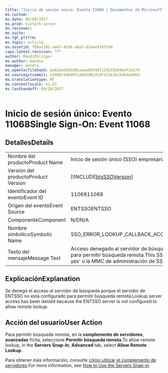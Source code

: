 ```yaml
---
title: "Inicio de sesión único: Evento 11068 | Documentos de Microsoft"
ms.custom: 
ms.date: 06/08/2017
ms.prod: biztalk-server
ms.reviewer: 
ms.suite: 
ms.tgt_pltfrm: 
ms.topic: article
ms.assetid: f09a1191-ae67-4156-a8a5-d24e4439fc68
caps.latest.revision: "7"
author: MandiOhlinger
ms.author: mandia
manager: anneta
ms.openlocfilehash: be824a9205d81aaaeb9fd87129133b94b4f2e379
ms.sourcegitcommit: cb908c540d8f1a692d01dc8f313e16cb4b4e696d
ms.translationtype: MT
ms.contentlocale: es-ES
ms.lasthandoff: 09/20/2017
---
```

# <a name="single-sign-on-event-11068"></a><span data-ttu-id="f70aa-102">Inicio de sesión único: Evento 11068</span><span class="sxs-lookup"><span data-stu-id="f70aa-102">Single Sign-On: Event 11068</span></span>
## <a name="details"></a><span data-ttu-id="f70aa-103">Detalles</span><span class="sxs-lookup"><span data-stu-id="f70aa-103">Details</span></span>  
  
|||  
|-|-|  
|<span data-ttu-id="f70aa-104">Nombre del producto</span><span class="sxs-lookup"><span data-stu-id="f70aa-104">Product Name</span></span>|<span data-ttu-id="f70aa-105">Inicio de sesión único (SSO) empresarial</span><span class="sxs-lookup"><span data-stu-id="f70aa-105">Enterprise Single Sign-On</span></span>|  
|<span data-ttu-id="f70aa-106">Versión del producto</span><span class="sxs-lookup"><span data-stu-id="f70aa-106">Product Version</span></span>|[!INCLUDE[btsSSOVersion](../includes/btsssoversion-md.md)]|  
|<span data-ttu-id="f70aa-107">Identificador del evento</span><span class="sxs-lookup"><span data-stu-id="f70aa-107">Event ID</span></span>|<span data-ttu-id="f70aa-108">11068</span><span class="sxs-lookup"><span data-stu-id="f70aa-108">11068</span></span>|  
|<span data-ttu-id="f70aa-109">Origen del evento</span><span class="sxs-lookup"><span data-stu-id="f70aa-109">Event Source</span></span>|<span data-ttu-id="f70aa-110">ENTSSO</span><span class="sxs-lookup"><span data-stu-id="f70aa-110">ENTSSO</span></span>|  
|<span data-ttu-id="f70aa-111">Componente</span><span class="sxs-lookup"><span data-stu-id="f70aa-111">Component</span></span>|<span data-ttu-id="f70aa-112">N/D</span><span class="sxs-lookup"><span data-stu-id="f70aa-112">N/A</span></span>|  
|<span data-ttu-id="f70aa-113">Nombre simbólico</span><span class="sxs-lookup"><span data-stu-id="f70aa-113">Symbolic Name</span></span>|<span data-ttu-id="f70aa-114">SSO_ERROR_LOOKUP_CALLBACK_ACCESS_DENIED_NO_REMOTE</span><span class="sxs-lookup"><span data-stu-id="f70aa-114">SSO_ERROR_LOOKUP_CALLBACK_ACCESS_DENIED_NO_REMOTE</span></span>|  
|<span data-ttu-id="f70aa-115">Texto del mensaje</span><span class="sxs-lookup"><span data-stu-id="f70aa-115">Message Text</span></span>|<span data-ttu-id="f70aa-116">Acceso denegado al servidor de búsqueda.</span><span class="sxs-lookup"><span data-stu-id="f70aa-116">Lookup server access denied.</span></span> <span data-ttu-id="f70aa-117">Este servidor de SSO actualmente no está configurado para permitir búsqueda remota.</span><span class="sxs-lookup"><span data-stu-id="f70aa-117">This SSO server is currently not configured to allow remote lookup.</span></span> <span data-ttu-id="f70aa-118">Use 'ssoconfig -remoteLookup yes' o la MMC de administración de SSO.%r</span><span class="sxs-lookup"><span data-stu-id="f70aa-118">Use 'ssoconfig -remoteLookup yes' or the SSO Administration MMC.%r</span></span>|  
  
## <a name="explanation"></a><span data-ttu-id="f70aa-119">Explicación</span><span class="sxs-lookup"><span data-stu-id="f70aa-119">Explanation</span></span>  
 <span data-ttu-id="f70aa-120">Se denegó el acceso al servidor de búsqueda porque el servidor de ENTSSO no está configurado para permitir búsqueda remota.</span><span class="sxs-lookup"><span data-stu-id="f70aa-120">Lookup server access has been denied because the ENTSSO server is not configured to allow remote lookup.</span></span>  
  
## <a name="user-action"></a><span data-ttu-id="f70aa-121">Acción del usuario</span><span class="sxs-lookup"><span data-stu-id="f70aa-121">User Action</span></span>  
 <span data-ttu-id="f70aa-122">Para permitir búsqueda remota, en la **complemento de servidores**, **avanzadas** ficha, seleccione **Permitir búsqueda remota**.</span><span class="sxs-lookup"><span data-stu-id="f70aa-122">To allow remote lookup, in the **Servers Snap-In**, **Advanced** tab, select **Allow Remote Lookup**.</span></span>  
  
 <span data-ttu-id="f70aa-123">Para obtener más información, consulte [cómo utilizar el complemento de servidores](../core/how-to-use-the-servers-snap-in.md).</span><span class="sxs-lookup"><span data-stu-id="f70aa-123">For more information, see [How to Use the Servers Snap-in](../core/how-to-use-the-servers-snap-in.md).</span></span>